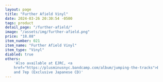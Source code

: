 ```yaml
---
layout: page
title: "Further Afield Vinyl"
date: 2024-03-26 20:30:54 -0500
tags: product
detail_page: "/further-afield/"
image: "/assets/img/further-afield.png"
price: "18.88"
item_number: 021
item_name: "Further Afield Vinyl"
item_type: "Vinyl"
diabled: true
others:
    'Also available at EJRC, <a
    href="https://plusminusnyc.bandcamp.com/album/jumping-the-tracks">Bandcamp</a>,
    and 7ep (Exclusive Japanese CD)'
---
```


